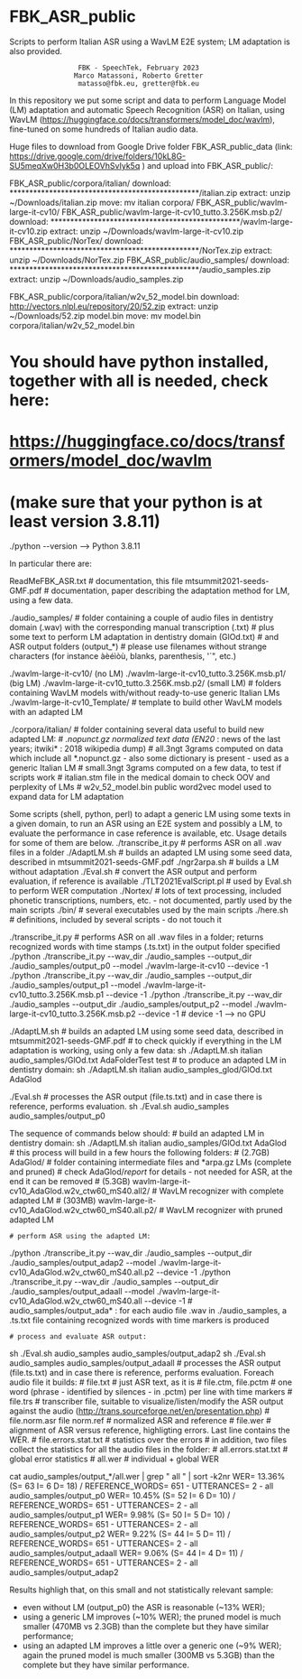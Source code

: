 # FBK_ASR_public
Scripts to perform Italian ASR using a WavLM E2E system; LM adaptation is also provided. 

                     FBK - SpeechTek, February 2023
                    Marco Matassoni, Roberto Gretter
                     matasso@fbk.eu, gretter@fbk.eu

In this repository we put some script and data to perform Language Model (LM) adaptation and automatic Speech Recognition (ASR) on Italian, using WavLM (https://huggingface.co/docs/transformers/model_doc/wavlm), fine-tuned on some hundreds of Italian audio data.

Huge files to download from Google Drive folder FBK_ASR_public_data (link: https://drive.google.com/drive/folders/10kL8G-SU5meqXw0H3b0OLEOVhSvIyk5q )  and upload into FBK_ASR_public/:

FBK_ASR_public/corpora/italian/
    download:  ************************************************/italian.zip
    extract:   unzip ~/Downloads/italian.zip
    move:      mv italian corpora/
FBK_ASR_public/wavlm-large-it-cv10/
FBK_ASR_public/wavlm-large-it-cv10_tutto.3.256K.msb.p2/
    download:  ************************************************/wavlm-large-it-cv10.zip
    extract:   unzip ~/Downloads/wavlm-large-it-cv10.zip
FBK_ASR_public/NorTex/
    download:  ************************************************/NorTex.zip
    extract:   unzip ~/Downloads/NorTex.zip
FBK_ASR_public/audio_samples/
    download:  ************************************************/audio_samples.zip
    extract:   unzip ~/Downloads/audio_samples.zip

FBK_ASR_public/corpora/italian/w2v_52_model.bin
    download:  http://vectors.nlpl.eu/repository/20/52.zip
    extract:   unzip ~/Downloads/52.zip model.bin
    move:      mv model.bin corpora/italian/w2v_52_model.bin


# You should have python installed, together with all is needed, check here:
# https://huggingface.co/docs/transformers/model_doc/wavlm
# (make sure that your python is at least version 3.8.11)
./python --version         -->   Python 3.8.11



In particular there are:


ReadMeFBK_ASR.txt             # documentation, this file
mtsummit2021-seeds-GMF.pdf    # documentation, paper describing the adaptation method for LM, using a few data.


./audio_samples/
    # folder containing a couple of audio files in dentistry domain (.wav) with the corresponding manual transcription (.txt)
    # plus some text to perform LM adaptation in dentistry domain (GlOd.txt)
    # and ASR output folders (output_*)
    # please use filenames without strange characters (for instance àèéìòù, blanks, parenthesis, '`", etc.)


./wavlm-large-it-cv10/                          (no LM)
./wavlm-large-it-cv10_tutto.3.256K.msb.p1/      (big LM)
./wavlm-large-it-cv10_tutto.3.256K.msb.p2/      (small LM)
    # folders containing WavLM models with/without ready-to-use generic Italian LMs
./wavlm-large-it-cv10_Template/
    # template to build other WavLM models with an adapted LM


./corpora/italian/
    # folder containing several data useful to build new adapted LM:
    # *.nopunct.gz        normalized text data (EN20* : news of the last years; itwiki* : 2018 wikipedia dump)
    # all.3ngt            3grams computed on data which include all *.nopunct.gz - also some dictionary is present - used as a generic Italian LM
    # small.3ngt          3grams computed on a few data, to test if scripts work
    # italian.stm         file in the medical domain to check OOV and perplexity of LMs
    # w2v_52_model.bin    public word2vec model used to expand data for LM adaptation


Some scripts (shell, python, perl) to adapt a generic LM using some texts in a given domain, to run an ASR using an E2E system and possibly a LM, to evaluate the performance in case reference is available, etc. Usage details for some of them are below.
  ./transcribe_it.py     # performs ASR on all .wav files in a folder
  ./AdaptLM.sh           # builds an adapted LM using some seed data, described in mtsummit2021-seeds-GMF.pdf
  ./ngr2arpa.sh          # builds a LM without adaptation
  ./Eval.sh              # convert the ASR output and perform evaluation, if reference is available
  ./TLT2021EvalScript.pl # used by Eval.sh to perform WER computation
  ./Nortex/              # lots of text processing, included phonetic transcriptions, numbers, etc. - not documented, partly used by the main scripts
  ./bin/                 # several executables used by the main scripts
  ./here.sh              # definitions, included by several scripts - do not touch it

./transcribe_it.py
     # performs ASR on all .wav files in a folder; returns recognized words with time stamps (.ts.txt) in the output folder specified
   ./python ./transcribe_it.py --wav_dir ./audio_samples --output_dir ./audio_samples/output_p0 --model ./wavlm-large-it-cv10 --device -1
   ./python ./transcribe_it.py --wav_dir ./audio_samples --output_dir ./audio_samples/output_p1 --model ./wavlm-large-it-cv10_tutto.3.256K.msb.p1 --device -1
   ./python ./transcribe_it.py --wav_dir ./audio_samples --output_dir ./audio_samples/output_p2 --model ./wavlm-large-it-cv10_tutto.3.256K.msb.p2 --device -1
     # device -1 --> no GPU

./AdaptLM.sh
     # builds an adapted LM using some seed data, described in mtsummit2021-seeds-GMF.pdf
     # to check quickly if everything in the LM adaptation is working, using only a few data:
   sh ./AdaptLM.sh italian audio_samples/GlOd.txt AdaFolderTest test
     # to produce an adapted LM in dentistry domain:
   sh ./AdaptLM.sh italian audio_samples_glod/GlOd.txt AdaGlod 

./Eval.sh
     # processes the ASR output (file.ts.txt) and in case there is reference, performs evaluation.
   sh ./Eval.sh audio_samples audio_samples/output_p0


The sequence of commands below should:
    # build an adapted LM in dentistry domain:
 sh ./AdaptLM.sh italian audio_samples/GlOd.txt AdaGlod
    # this process will build in a few hours the following folders:
    # (2.7GB) AdaGlod/  # folder containing intermediate files and *arpa.gz LMs (complete and pruned)
                        # check AdaGlod/*report* for details - not needed for ASR, at the end it can be removed
    # (5.3GB) wavlm-large-it-cv10_AdaGlod.w2v_ctw60_mS40.all2/    # WavLM recognizer with complete adapted LM
    # (303MB) wavlm-large-it-cv10_AdaGlod.w2v_ctw60_mS40.all.p2/  # WavLM recognizer with pruned adapted LM

    # perform ASR using the adapted LM:
 ./python ./transcribe_it.py --wav_dir ./audio_samples --output_dir ./audio_samples/output_adap2  --model ./wavlm-large-it-cv10_AdaGlod.w2v_ctw60_mS40.all.p2 --device -1
 ./python ./transcribe_it.py --wav_dir ./audio_samples --output_dir ./audio_samples/output_adaall --model ./wavlm-large-it-cv10_AdaGlod.w2v_ctw60_mS40.all --device -1
    # audio_samples/output_ada* : for each audio file .wav in ./audio_samples, a .ts.txt file containing recognized words with time markers is produced

    # process and evaluate ASR output:
 sh ./Eval.sh audio_samples audio_samples/output_adap2
 sh ./Eval.sh audio_samples audio_samples/output_adaall
    # processes the ASR output (file.ts.txt) and in case there is reference, performs evaluation. Foreach audio file it builds:
    # file.txt                    # just ASR text, as it is
    # file.ctm, file.pctm         # one word (phrase - identified by silences - in .pctm) per line with time markers
    # file.trs                    # transcriber file, suitable to visualize/listen/modify the ASR output against the audio (http://trans.sourceforge.net/en/presentation.php)
    # file.norm.asr file norm.ref # normalized ASR and reference
    # file.wer                    # alignment of ASR versus reference, highligting errors. Last line contains the WER.
    # file.errors.stat.txt        # statistics over the errors
    # in addition, two files collect the statistics for all the audio files in the folder:
    # all.errors.stat.txt         # global error statistics
    # all.wer                     # individual + global WER


cat audio_samples/output_*/all.wer | grep " all " | sort -k2nr
WER=  13.36% (S=   63 I=    6 D=   18) / REFERENCE_WORDS=  651 - UTTERANCES=    2 - all audio_samples/output_p0
WER=  10.45% (S=   52 I=    6 D=   10) / REFERENCE_WORDS=  651 - UTTERANCES=    2 - all audio_samples/output_p1
WER=   9.98% (S=   50 I=    5 D=   10) / REFERENCE_WORDS=  651 - UTTERANCES=    2 - all audio_samples/output_p2
WER=   9.22% (S=   44 I=    5 D=   11) / REFERENCE_WORDS=  651 - UTTERANCES=    2 - all audio_samples/output_adaall
WER=   9.06% (S=   44 I=    4 D=   11) / REFERENCE_WORDS=  651 - UTTERANCES=    2 - all audio_samples/output_adap2

Results highligh that, on this small and not statistically relevant sample:
- even without LM (output_p0) the ASR is reasonable (~13% WER);
- using a generic LM improves (~10% WER); the pruned model is much smaller (470MB vs 2.3GB) than the complete but they have similar performance;
- using an adapted LM improves a little over a generic one (~9% WER); again the pruned model is much smaller (300MB vs 5.3GB) than the complete but they have similar performance.

